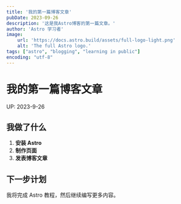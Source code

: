 ```yaml
---
title: '我的第一篇博客文章'
pubDate: 2023-09-26
description: '这是我Astro博客的第一篇文章。'
author: 'Astro 学习者'
image:
    url: 'https://docs.astro.build/assets/full-logo-light.png'
    alt: 'The full Astro logo.'
tags: ["astro", "blogging", "learning in public"]
encoding: "utf-8"
---
```


# 我的第一篇博客文章

UP: 2023-9-26

## 我做了什么

1. **安装 Astro**
2. **制作页面**
3. **发表博客文章**

## 下一步计划

我将完成 Astro 教程，然后继续编写更多内容。

